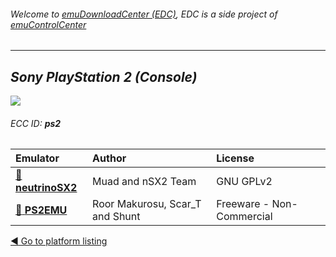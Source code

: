 ###### Welcome to [emuDownloadCenter (EDC)](https://github.com/PhoenixInteractiveNL/emuDownloadCenter/wiki/), EDC is a side project of [emuControlCenter](https://github.com/PhoenixInteractiveNL/emuControlCenter/wiki/)
***
## _Sony PlayStation 2 (Console)_
![](https://raw.githubusercontent.com/wiki/PhoenixInteractiveNL/emuDownloadCenter/images_platform/ecc_ps2_teaser.png)
###### ECC ID: **ps2**

| Emulator   | Author      | License     |
|:-----------|:------------|:------------|
| [:file_folder: **neutrinoSX2**](https://github.com/PhoenixInteractiveNL/emuDownloadCenter/wiki/Emulator-neutrinosx2#menu) | Muad and nSX2 Team | GNU GPLv2 |
| [:file_folder: **PS2EMU**](https://github.com/PhoenixInteractiveNL/emuDownloadCenter/wiki/Emulator-ps2emu#menu) | Roor Makurosu, Scar_T and Shunt | Freeware - Non-Commercial |

[:arrow_backward: Go to platform listing](https://github.com/PhoenixInteractiveNL/emuDownloadCenter/wiki/EDC-Platform-List)
